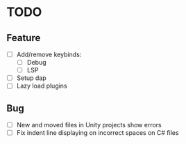 # TODO

## Feature

- [ ] Add/remove keybinds:
  - [ ] Debug
  - [ ] LSP
- [ ] Setup dap
- [ ] Lazy load plugins

## Bug

- [ ] New and moved files in Unity projects show errors
- [ ] Fix indent line displaying on incorrect spaces on C# files
